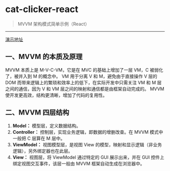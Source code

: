 # cat-clicker-react

> MVVM 架构模式简单示例（React）

----

[演示地址](https://wingmeng.github.io/cat-clicker-react/build/)

## 一、MVVM 的本质及原理

MVVM 本质上是 M-V-C-VM，它是在 MVC 的基础上增加了一层 VM，C 被弱化了，被并入到 M 的概念中。
VM 用于分离 V 和 M，避免由于直接操作 V 层的 DOM 而带来逻辑上的繁琐和效率上的低下，在实际开发中只需关注 VM 和 M 层之间的通信，因为 V 和 VM 层之间的映射和通信都是由框架自动完成的。
MVVM 使开发更高效，结构更清晰，增加了代码的复用性。

## 二、MVVM 四层结构

1. **Model：** 模型层，定义数据结构。
2. **Controller：** 控制层，实现业务逻辑，即数据的增删改查。在 MVVM 模式中一般把 C 层算在 M 层中。
3. **ViewModel：** 视图模型层，是视图 View 的模型，映射和显示逻辑（非业务逻辑），另外绑定器也在此层。
4. **View：** 视图层，将 ViewModel 通过特定的 GUI 展示出来，并在 GUI 控件上绑定视图交互事件，该层一般由 MVVM 框架自动生成在浏览器中。
